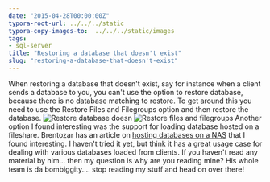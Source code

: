 ```yaml
---
date: "2015-04-28T00:00:00Z"
typora-root-url: ../../../static
typora-copy-images-to:  ../../../static/images
tags:
- sql-server
title: "Restoring a database that doesn't exist"
slug: "restoring-a-database-that-doesn't-exist"
---
```


When restoring a database that doesn't exist, say for instance when a client sends a database to you, you can't use the option to restore database, because there is no database matching to restore. To get around this you need to use the Restore Files and Filegroups option and then restore the database.
![Restore database doesn](/images/mRemoteNG_-_X__Copy_Apps_Remote_mRemoteNG-Portable-1.72_confCons.xml-2015-04-28_15_54_07_om8x9n.png)
![Restore files and filegroups](/images/mRemoteNG_-_X__Copy_Apps_Remote_mRemoteNG-Portable-1.72_confCons.xml-2015-04-28_15_53_53_xweny4.png)
Another option I found interesting was the support for loading database hosted on a fileshare. Brentozar has an article on [hosting databases on a NAS](http://www.brentozar.com/archive/2012/01/sql-server-databases-on-network-shares-nas/) that I found interesting. I haven't tried it yet, but think it has a great usage case for dealing with various databases loaded from clients. If you haven't read any material by him... then my question is why are you reading mine? His whole team is da bombiggity.... stop reading my stuff and head on over there!
